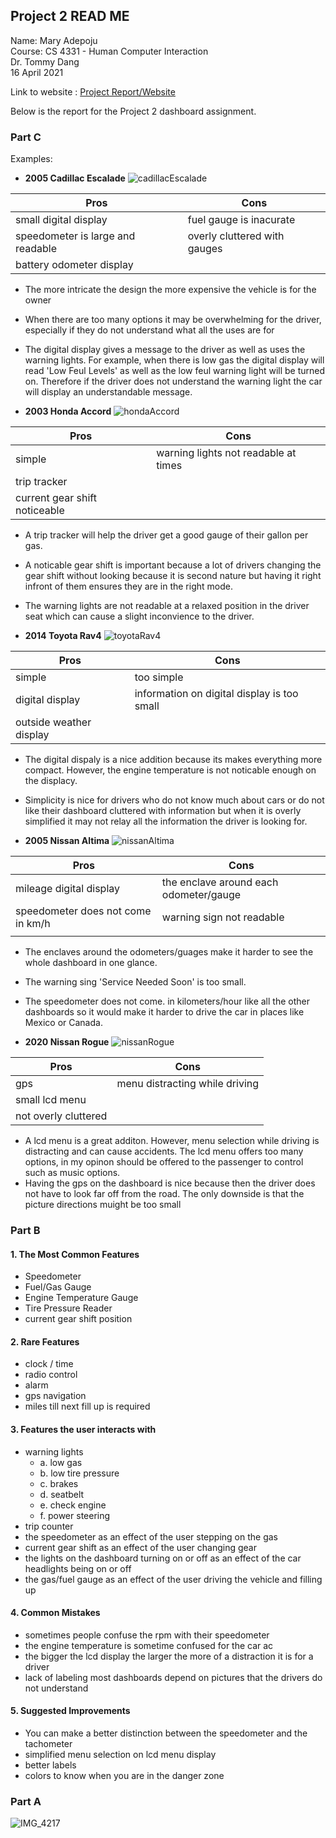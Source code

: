 ## Project 2 READ ME

Name: Mary Adepoju  
Course: CS 4331 - Human Computer Interaction  
Dr. Tommy Dang  
16 April 2021 

Link to website : [Project Report/Website](https://maryadepoju98.github.io/)
  
Below is the report for the Project 2 dashboard assignment. 

### Part C
Examples:
-   **2005 Cadillac Escalade** ![cadillacEscalade](https://user-images.githubusercontent.com/43687054/115165201-67048f00-a072-11eb-9706-26b9ed5f95c8.jpeg)

| Pros                              | Cons                        |   
|-----------------------------------|-----------------------------|
| small digital display             | fuel gauge is inacurate     | 
| speedometer is large and readable | overly cluttered with gauges| 
| battery odometer display          |                             |  

- The more intricate the design the more expensive the vehicle is for the owner
- When there are too many options it may be overwhelming for the driver, especially if they do not understand what all the uses are for
- The digital display gives a message to the driver as well as uses the warning lights. For example, when there is low gas the digital display will read 'Low Feul Levels' as well as the low feul warning light will be turned on. Therefore if the driver does not understand the warning light the car will display an understandable message. 

-   **2003 Honda Accord** ![hondaAccord](https://user-images.githubusercontent.com/43687054/115165223-84395d80-a072-11eb-970c-d119febe17dd.jpeg)

| Pros                           | Cons                                 |
|--------------------------------|--------------------------------------|
| simple                         | warning lights not readable at times |
| trip tracker                   |                                      |
| current gear shift noticeable  |                                      |

- A trip tracker will help the driver get a good gauge of their gallon per gas. 
- A noticable gear shift is important because a lot of drivers changing the gear shift without looking because it is second nature but having it right infront of them ensures they are in the right mode. 
- The warning lights are not readable at a relaxed position in the driver seat which can cause a slight inconvience to the driver. 

-   **2014 Toyota Rav4** ![toyotaRav4](https://user-images.githubusercontent.com/43687054/115165267-b5b22900-a072-11eb-9e89-5582b299a1ca.jpeg)

| Pros                     | Cons                                        |
|--------------------------|---------------------------------------------|
| simple                   | too simple                                  | 
| digital display          | information on digital display is too small |
| outside weather display  |                                             | 

- The digital dispaly is a nice addition because its makes everything more compact. However, the engine temperature is not noticable enough on the displacy.
- Simplicity is nice for drivers who do not know much about cars or do not like their dashboard cluttered with information but when it is overly simplified it may not relay all the information the driver is looking for.

-   **2005 Nissan Altima** ![nissanAltima](https://user-images.githubusercontent.com/43687054/115165248-a206c280-a072-11eb-8a39-0a895fd02abe.jpeg)

| Pros                              | Cons                                   |
|-----------------------------------|----------------------------------------|
| mileage digital display           | the enclave around each odometer/gauge |
| speedometer does not come in km/h | warning sign not readable              |
|                                   |                                        |

- The enclaves around the odometers/guages make it harder to see the whole dashboard in one glance. 
- The warning sing 'Service Needed Soon' is too small.
- The speedometer does not come. in kilometers/hour like all the other dashboards so it would make it harder to drive the car in places like Mexico or Canada. 

-   **2020 Nissan Rogue** ![nissanRogue](https://user-images.githubusercontent.com/43687054/115165231-8ef3f280-a072-11eb-8c27-b33def793ce1.jpg)

| Pros                  | Cons                           |
|-----------------------|--------------------------------|
| gps                   | menu distracting while driving |
| small lcd menu        |                                |
| not overly cluttered  |                                |

- A lcd menu is a great additon. However, menu selection while driving is distracting and can cause accidents. The lcd menu offers too many options, in my opinon should be offered to the passenger to control such as music options. 
- Having the gps on the dashboard is nice because then the driver does not have to look far off from the road. The only downside is that the picture directions muight be too small


### Part B

#### 1. The Most Common Features
- Speedometer
- Fuel/Gas Gauge
- Engine Temperature Gauge
- Tire Pressure Reader
- current gear shift position

#### 2. Rare Features
- clock / time
- radio control
- alarm
- gps navigation
- miles till next fill up is required

#### 3. Features the user interacts with

- warning lights
  - a. low gas
  - b. low tire pressure 
  - c. brakes
  - d. seatbelt 
  - e. check engine
  - f. power steering
-  trip counter 
-  the speedometer as an effect of the user stepping on the gas
-  current gear shift as an effect of the user changing gear
-  the lights on the dashboard turning on or off as an effect of the car headlights being on or off
-  the gas/fuel gauge as an effect of the user driving the vehicle and filling up

#### 4. Common Mistakes
- sometimes people confuse the rpm with their speedometer
- the engine temperature is sometime confused for the car ac
- the bigger the lcd display the larger the more of a distraction it is for a driver
- lack of labeling most dashboards depend on pictures that the drivers do not understand

#### 5. Suggested Improvements
- You can make a better distinction between the speedometer and the tachometer
- simplified menu selection on lcd menu display
- better labels
- colors to know when you are in the danger zone


### Part A
![IMG_4217](https://user-images.githubusercontent.com/43687054/115182834-46ebc480-a0a0-11eb-9d41-4680b369cb36.jpg)
